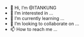 - 👋 Hi, I’m @ITANKUNG
- 👀 I’m interested in ...
- 🌱 I’m currently learning ...
- 💞️ I’m looking to collaborate on ...
- 📫 How to reach me ...

<!---
ITANKUNG/ITANKUNG is a ✨ special ✨ repository because its `README.md` (this file) appears on your GitHub profile.
You can click the Preview link to take a look at your changes.
--->
